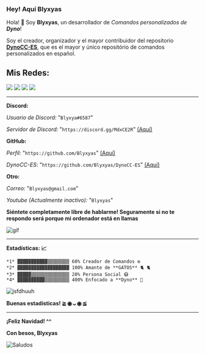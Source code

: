 ### Hey! Aquí Blyxyas

Hola! 👋 Soy **Blyxyas**, un desarrollador de *Comandos personalizados de **Dyno***!

Soy el creador, organizador y el mayor contribuidor del repositorio **[DynoCC-ES](https://github.com/Blyxyas/DynoCC-ES)**, que es el mayor y único repositório de  comandos personalizados en español.

## **Mis Redes:**

<img src="https://img.shields.io/badge/discord-%237289DA.svg?&style=for-the-badge&logo=discord&logoColor=white" /> <img src="https://img.shields.io/badge/github-%23100000.svg?&style=for-the-badge&logo=github&logoColor=white" /> <img src="https://img.shields.io/badge/gmail-D14836?&style=for-the-badge&logo=gmail&logoColor=white"> <img src="https://img.shields.io/badge/youtube-%23FF0000.svg?&style=for-the-badge&logo=youtube&logoColor=white">

---

**Discord:**

*Usuario de Discord:* "`Blyxya#6587`"

*Servidor de Discord:* "`https://discord.gg/MdxCE2R`" [(Aquí)](https://discord.gg/MdxCE2R)

**GitHub:**

*Perfíl:* "`https://github.com/Blyxyas`" [(Aquí)](https://github.com/Blyxyas)

*DynoCC-ES*: "`https://github.com/Blyxyas/DynoCC-ES`" [(Aquí)](https://github.com/Blyxyas/DynoCC-ES)

**Otro:**

*Correo:* "`Blyxyas@gmail.com`"

*Youtube (Actualmente inactivo):* "`Blyxyas`"

**Siéntete completamente libre de hablarme! Seguramente si no te respondo será porque mi ordenador está en llamas**

![gif](https://media.giphy.com/media/dbtDDSvWErdf2/source.gif)

---

**Estadísticas: 📈**

```
*1* ▓▓▓▓▓▓▓▓▓▓▓▒▒▒▒▒▒▒▒ 60% Creador de Comandos ⚙
*2* ▓▓▓▓▓▓▓▓▓▓▓▓▓▓▓▓▓▓▓ 100% Amante de **GATOS** 🐈 🐈
*3* ▓▓▓▓▓▒▒▒▒▒▒▒▒▒▒▒▒▒▒ 20% Persona Social 😷
*4* ▓▓▓▓▓▓▓▓▓▓▒▒▒▒▒▒▒▒▒ 400% Enfocado a **Dyno** 🐲
```

![jsfdhuuh](https://github-readme-stats.vercel.app/api?username=blyxyas&show_icons=true&theme=tokyonight)

**Buenas estadísticas! ≧ ◉ ᴗ ◉ ≦**

---

 **¡Feliz Navidad! ^^**

 **Con besos, Blyxyas**

![Saludos](https://raw.githubusercontent.com/iSomething-Dev/DynoCC-Spanish/main/ignore/assets/firma.png)
